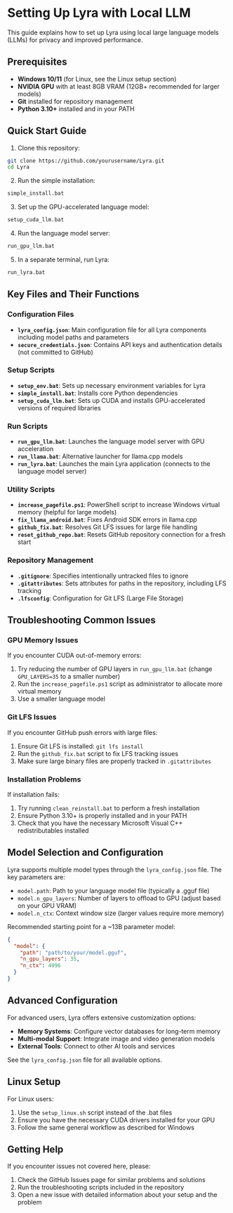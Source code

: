 # Setting Up Lyra with Local LLM

This guide explains how to set up Lyra using local large language models (LLMs) for privacy and improved performance.

## Prerequisites

- **Windows 10/11** (for Linux, see the Linux setup section)
- **NVIDIA GPU** with at least 8GB VRAM (12GB+ recommended for larger models)
- **Git** installed for repository management
- **Python 3.10+** installed and in your PATH

## Quick Start Guide

1. Clone this repository:
```bash
git clone https://github.com/yourusername/Lyra.git
cd Lyra
```

2. Run the simple installation:
```bash
simple_install.bat
```

3. Set up the GPU-accelerated language model:
```bash
setup_cuda_llm.bat
```

4. Run the language model server:
```bash
run_gpu_llm.bat
```

5. In a separate terminal, run Lyra:
```bash
run_lyra.bat
```

## Key Files and Their Functions

### Configuration Files

- **`lyra_config.json`**: Main configuration file for all Lyra components including model paths and parameters
- **`secure_credentials.json`**: Contains API keys and authentication details (not committed to GitHub)

### Setup Scripts

- **`setup_env.bat`**: Sets up necessary environment variables for Lyra
- **`simple_install.bat`**: Installs core Python dependencies
- **`setup_cuda_llm.bat`**: Sets up CUDA and installs GPU-accelerated versions of required libraries

### Run Scripts

- **`run_gpu_llm.bat`**: Launches the language model server with GPU acceleration
- **`run_llama.bat`**: Alternative launcher for llama.cpp models
- **`run_lyra.bat`**: Launches the main Lyra application (connects to the language model server)

### Utility Scripts

- **`increase_pagefile.ps1`**: PowerShell script to increase Windows virtual memory (helpful for large models)
- **`fix_llama_android.bat`**: Fixes Android SDK errors in llama.cpp
- **`github_fix.bat`**: Resolves Git LFS issues for large file handling
- **`reset_github_repo.bat`**: Resets GitHub repository connection for a fresh start

### Repository Management

- **`.gitignore`**: Specifies intentionally untracked files to ignore
- **`.gitattributes`**: Sets attributes for paths in the repository, including LFS tracking
- **`.lfsconfig`**: Configuration for Git LFS (Large File Storage)

## Troubleshooting Common Issues

### GPU Memory Issues

If you encounter CUDA out-of-memory errors:

1. Try reducing the number of GPU layers in `run_gpu_llm.bat` (change `GPU_LAYERS=35` to a smaller number)
2. Run the `increase_pagefile.ps1` script as administrator to allocate more virtual memory
3. Use a smaller language model

### Git LFS Issues

If you encounter GitHub push errors with large files:

1. Ensure Git LFS is installed: `git lfs install`
2. Run the `github_fix.bat` script to fix LFS tracking issues
3. Make sure large binary files are properly tracked in `.gitattributes`

### Installation Problems

If installation fails:

1. Try running `clean_reinstall.bat` to perform a fresh installation
2. Ensure Python 3.10+ is properly installed and in your PATH
3. Check that you have the necessary Microsoft Visual C++ redistributables installed

## Model Selection and Configuration

Lyra supports multiple model types through the `lyra_config.json` file. The key parameters are:

- `model.path`: Path to your language model file (typically a .gguf file)
- `model.n_gpu_layers`: Number of layers to offload to GPU (adjust based on your GPU VRAM)
- `model.n_ctx`: Context window size (larger values require more memory)

Recommended starting point for a ~13B parameter model:
```json
{
  "model": {
    "path": "path/to/your/model.gguf",
    "n_gpu_layers": 35,
    "n_ctx": 4096
  }
}
```

## Advanced Configuration

For advanced users, Lyra offers extensive customization options:

- **Memory Systems**: Configure vector databases for long-term memory
- **Multi-modal Support**: Integrate image and video generation models
- **External Tools**: Connect to other AI tools and services

See the `lyra_config.json` file for all available options.

## Linux Setup

For Linux users:

1. Use the `setup_linux.sh` script instead of the .bat files
2. Ensure you have the necessary CUDA drivers installed for your GPU
3. Follow the same general workflow as described for Windows

## Getting Help

If you encounter issues not covered here, please:

1. Check the GitHub Issues page for similar problems and solutions
2. Run the troubleshooting scripts included in the repository
3. Open a new issue with detailed information about your setup and the problem

